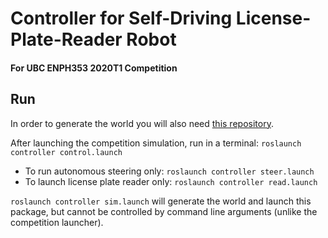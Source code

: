 # Controller for Self-Driving License-Plate-Reader Robot
#### For UBC ENPH353 2020T1 Competition

## Run

In order to generate the world you will also need [this repository](https://github.com/ENPH353/2020T1_competition).

After launching the competition simulation, run in a terminal:
`roslaunch controller control.launch`

- To run autonomous steering only:      `roslaunch controller steer.launch`
- To launch license plate reader only:  `roslaunch controller read.launch`

`roslaunch controller sim.launch` will generate the world and launch this package, but cannot be controlled by command line arguments (unlike the competition launcher).






